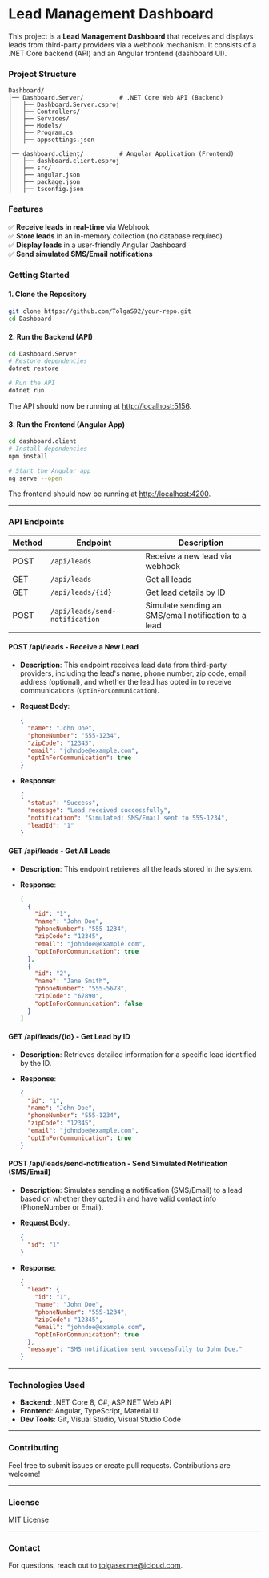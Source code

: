 
# Lead Management Dashboard

This project is a **Lead Management Dashboard** that receives and displays leads from third-party providers via a webhook mechanism. It consists of a .NET Core backend (API) and an Angular frontend (dashboard UI).

### Project Structure
```
Dashboard/
│── Dashboard.Server/          # .NET Core Web API (Backend)
│   ├── Dashboard.Server.csproj
│   ├── Controllers/
│   ├── Services/
│   ├── Models/
│   ├── Program.cs
│   ├── appsettings.json
│
│── dashboard.client/          # Angular Application (Frontend)
│   ├── dashboard.client.esproj
│   ├── src/
│   ├── angular.json
│   ├── package.json
│   ├── tsconfig.json
```

### Features
✅ **Receive leads in real-time** via Webhook  
✅ **Store leads** in an in-memory collection (no database required)  
✅ **Display leads** in a user-friendly Angular Dashboard  
✅ **Send simulated SMS/Email notifications**  

### Getting Started

#### 1. Clone the Repository
```bash
git clone https://github.com/TolgaS92/your-repo.git
cd Dashboard
```

#### 2. Run the Backend (API)
```bash
cd Dashboard.Server
# Restore dependencies
dotnet restore

# Run the API
dotnet run
```
The API should now be running at [http://localhost:5156](http://localhost:5156).

#### 3. Run the Frontend (Angular App)
```bash
cd dashboard.client
# Install dependencies
npm install

# Start the Angular app
ng serve --open
```
The frontend should now be running at [http://localhost:4200](http://localhost:4200).

---

### API Endpoints

| Method | Endpoint                | Description                                         |
|--------|-------------------------|-----------------------------------------------------|
| POST   | `/api/leads`             | Receive a new lead via webhook                      |
| GET    | `/api/leads`             | Get all leads                                      |
| GET    | `/api/leads/{id}`        | Get lead details by ID                             |
| POST   | `/api/leads/send-notification` | Simulate sending an SMS/email notification to a lead |

#### **POST /api/leads** - Receive a New Lead
- **Description**: This endpoint receives lead data from third-party providers, including the lead's name, phone number, zip code, email address (optional), and whether the lead has opted in to receive communications (`OptInForCommunication`).
  
- **Request Body**:
  ```json
  {
    "name": "John Doe",
    "phoneNumber": "555-1234",
    "zipCode": "12345",
    "email": "johndoe@example.com",
    "optInForCommunication": true
  }
  ```

- **Response**:
  ```json
  {
    "status": "Success",
    "message": "Lead received successfully",
    "notification": "Simulated: SMS/Email sent to 555-1234",
    "leadId": "1"
  }
  ```

#### **GET /api/leads** - Get All Leads
- **Description**: This endpoint retrieves all the leads stored in the system.
  
- **Response**:
  ```json
  [
    {
      "id": "1",
      "name": "John Doe",
      "phoneNumber": "555-1234",
      "zipCode": "12345",
      "email": "johndoe@example.com",
      "optInForCommunication": true
    },
    {
      "id": "2",
      "name": "Jane Smith",
      "phoneNumber": "555-5678",
      "zipCode": "67890",
      "optInForCommunication": false
    }
  ]
  ```

#### **GET /api/leads/{id}** - Get Lead by ID
- **Description**: Retrieves detailed information for a specific lead identified by the ID.
  
- **Response**:
  ```json
  {
    "id": "1",
    "name": "John Doe",
    "phoneNumber": "555-1234",
    "zipCode": "12345",
    "email": "johndoe@example.com",
    "optInForCommunication": true
  }
  ```

#### **POST /api/leads/send-notification** - Send Simulated Notification (SMS/Email)
- **Description**: Simulates sending a notification (SMS/Email) to a lead based on whether they opted in and have valid contact info (PhoneNumber or Email).
  
- **Request Body**:
  ```json
  {
    "id": "1"
  }
  ```

- **Response**:
  ```json
  {
    "lead": {
      "id": "1",
      "name": "John Doe",
      "phoneNumber": "555-1234",
      "zipCode": "12345",
      "email": "johndoe@example.com",
      "optInForCommunication": true
    },
    "message": "SMS notification sent successfully to John Doe."
  }
  ```

---

### Technologies Used

- **Backend**: .NET Core 8, C#, ASP.NET Web API
- **Frontend**: Angular, TypeScript, Material UI
- **Dev Tools**: Git, Visual Studio, Visual Studio Code

---

### Contributing

Feel free to submit issues or create pull requests. Contributions are welcome!

---

### License

MIT License

---

### Contact

For questions, reach out to tolgasecme@icloud.com.
